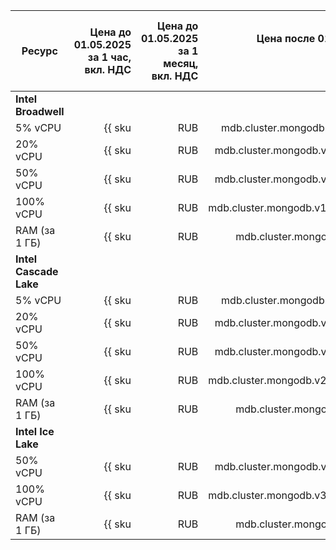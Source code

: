 | Ресурс        | Цена до 01.05.2025<br>за 1 час,<br>вкл. НДС | Цена до 01.05.2025<br>за 1 месяц,<br>вкл. НДС | Цена после 01.05.2025<br>за 1 час,<br>вкл. НДС | Цена после 01.05.2025<br>за 1 месяц,<br>вкл. НДС |
|---|---:|---:|---:|---:|
| **Intel Broadwell** |
| 5% vCPU        | {{ sku|RUB|mdb.cluster.mongodb.v1.cpu.c5|string }}   | {{ sku|RUB|mdb.cluster.mongodb.v1.cpu.c5|month|string }}   | {% calc [currency=RUB] round(({{ sku|RUB|mdb.cluster.mongodb.v1.cpu.c5|number }} × 1.03) × 100) / 100 %}   | {% calc [currency=RUB] round(({{ sku|RUB|mdb.cluster.mongodb.v1.cpu.c5|month|number }} × 1.03) × 100) / 100 %}    |
| 20% vCPU       | {{ sku|RUB|mdb.cluster.mongodb.v1.cpu.c20|string }}  | {{ sku|RUB|mdb.cluster.mongodb.v1.cpu.c20|month|string }}  | {% calc [currency=RUB] round(({{ sku|RUB|mdb.cluster.mongodb.v1.cpu.c20|number }} × 1.03) × 100) / 100 %}  | {% calc [currency=RUB] round(({{ sku|RUB|mdb.cluster.mongodb.v1.cpu.c20|month|number }} × 1.03) × 100) / 100 %}   |
| 50% vCPU       | {{ sku|RUB|mdb.cluster.mongodb.v1.cpu.c50|string }}  | {{ sku|RUB|mdb.cluster.mongodb.v1.cpu.c50|month|string }}  | {% calc [currency=RUB] round(({{ sku|RUB|mdb.cluster.mongodb.v1.cpu.c50|number }} × 1.03) × 100) / 100 %}  | {% calc [currency=RUB] round(({{ sku|RUB|mdb.cluster.mongodb.v1.cpu.c50|month|number }} × 1.03) × 100) / 100 %}   |
| 100% vCPU      | {{ sku|RUB|mdb.cluster.mongodb.v1.cpu.c100|string }} | {{ sku|RUB|mdb.cluster.mongodb.v1.cpu.c100|month|string }} | {% calc [currency=RUB] round(({{ sku|RUB|mdb.cluster.mongodb.v1.cpu.c100|number }} × 1.03) × 100) / 100 %} | {% calc [currency=RUB] round(({{ sku|RUB|mdb.cluster.mongodb.v1.cpu.c100|month|number }} × 1.03) × 100) / 100 %}  |
| RAM (за 1 ГБ)  | {{ sku|RUB|mdb.cluster.mongodb.v1.ram|string }}      | {{ sku|RUB|mdb.cluster.mongodb.v1.ram|month|string }}      | {% calc [currency=RUB] round(({{ sku|RUB|mdb.cluster.mongodb.v1.ram|number }} × 1.03) × 100) / 100 %}  | {% calc [currency=RUB] round(({{ sku|RUB|mdb.cluster.mongodb.v1.ram|month|number }} × 1.03) × 100) / 100 %}   |
| **Intel Cascade Lake** |
| 5% vCPU        | {{ sku|RUB|mdb.cluster.mongodb.v2.cpu.c5|string }}   | {{ sku|RUB|mdb.cluster.mongodb.v2.cpu.c5|month|string }}   | {% calc [currency=RUB] round(({{ sku|RUB|mdb.cluster.mongodb.v2.cpu.c5|number }} × 1.08) × 100) / 100 %}   | {% calc [currency=RUB] round(({{ sku|RUB|mdb.cluster.mongodb.v2.cpu.c5|month|number }} × 1.08) × 100) / 100 %}    |
| 20% vCPU       | {{ sku|RUB|mdb.cluster.mongodb.v2.cpu.c20|string }}  | {{ sku|RUB|mdb.cluster.mongodb.v2.cpu.c20|month|string }}  | {% calc [currency=RUB] round(({{ sku|RUB|mdb.cluster.mongodb.v2.cpu.c20|number }} × 1.08) × 100) / 100 %}  | {% calc [currency=RUB] round(({{ sku|RUB|mdb.cluster.mongodb.v2.cpu.c20|month|number }} × 1.08) × 100) / 100 %}   |
| 50% vCPU       | {{ sku|RUB|mdb.cluster.mongodb.v2.cpu.c50|string }}  | {{ sku|RUB|mdb.cluster.mongodb.v2.cpu.c50|month|string }}  | {% calc [currency=RUB] round(({{ sku|RUB|mdb.cluster.mongodb.v2.cpu.c50|number }} × 1.08) × 100) / 100 %}  | {% calc [currency=RUB] round(({{ sku|RUB|mdb.cluster.mongodb.v2.cpu.c50|month|number }} × 1.08) × 100) / 100 %}   |
| 100% vCPU      | {{ sku|RUB|mdb.cluster.mongodb.v2.cpu.c100|string }} | {{ sku|RUB|mdb.cluster.mongodb.v2.cpu.c100|month|string }} | {% calc [currency=RUB] round(({{ sku|RUB|mdb.cluster.mongodb.v2.cpu.c100|number }} × 1.08) × 100) / 100 %} | {% calc [currency=RUB] round(({{ sku|RUB|mdb.cluster.mongodb.v2.cpu.c100|month|number }} × 1.08) × 100) / 100 %}  |
| RAM (за 1 ГБ)  | {{ sku|RUB|mdb.cluster.mongodb.v2.ram|string }}      | {{ sku|RUB|mdb.cluster.mongodb.v2.ram|month|string }}      | {% calc [currency=RUB] round(({{ sku|RUB|mdb.cluster.mongodb.v2.ram|number }} × 1.08) × 100) / 100 %}  | {% calc [currency=RUB] round(({{ sku|RUB|mdb.cluster.mongodb.v2.ram|month|number }} × 1.08) × 100) / 100 %}   |
| **Intel Ice Lake** |
| 50% vCPU       | {{ sku|RUB|mdb.cluster.mongodb.v3.cpu.c50|string }}  | {{ sku|RUB|mdb.cluster.mongodb.v3.cpu.c50|month|string }}  | {% calc [currency=RUB] round(({{ sku|RUB|mdb.cluster.mongodb.v3.cpu.c50|number }} × 1.08) × 100) / 100 %}  | {% calc [currency=RUB] round(({{ sku|RUB|mdb.cluster.mongodb.v3.cpu.c50|month|number }} × 1.08) × 100) / 100 %}   |
| 100% vCPU      | {{ sku|RUB|mdb.cluster.mongodb.v3.cpu.c100|string }} | {{ sku|RUB|mdb.cluster.mongodb.v3.cpu.c100|month|string }} | {% calc [currency=RUB] round(({{ sku|RUB|mdb.cluster.mongodb.v3.cpu.c100|number }} × 1.08) × 100) / 100 %} | {% calc [currency=RUB] round(({{ sku|RUB|mdb.cluster.mongodb.v3.cpu.c100|month|number }} × 1.08) × 100) / 100 %}  |
| RAM (за 1 ГБ)  | {{ sku|RUB|mdb.cluster.mongodb.v3.ram|string }}      | {{ sku|RUB|mdb.cluster.mongodb.v3.ram|month|string }}      | {% calc [currency=RUB] round(({{ sku|RUB|mdb.cluster.mongodb.v3.ram|number }} × 1.08) × 100) / 100 %}  | {% calc [currency=RUB] round(({{ sku|RUB|mdb.cluster.mongodb.v3.ram|month|number }} × 1.08) × 100) / 100 %}   |
